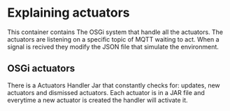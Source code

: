 # Explaining actuators
This container contains The OSGi system that handle all the actuators.
The actuators are listening on a specific topic of MQTT waiting to act.
When a signal is recived they modify the JSON file that simulate the environment.
## OSGi actuators
There is a Actuators Handler Jar that constantly checks for: updates, new actuators and dismissed actuators.
Each actuator is in a JAR file and everytime a new actuator is created the handler will activate it.

